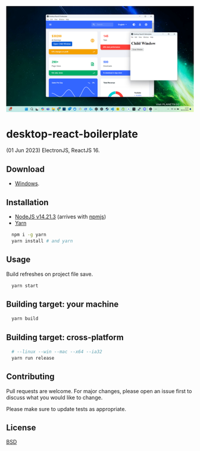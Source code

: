 <img src="https://github.com/kkamara/useful/blob/main/drb.png?raw=true" alt="drb.png" />

# desktop-react-boilerplate

(01 Jun 2023) ElectronJS, ReactJS 16.

## Download

* [Windows](https://github.com/kkamara/desktop-react-boilerplate/releases).

## Installation

* [NodeJS v14.21.3](https://nodejs.org/en/blog/release/v14.21.3) (arrives with [npmjs](https://www.npmjs.com/))
* [Yarn](https://yarnpkg.com/)

```bash
  npm i -g yarn
  yarn install # and yarn
```

## Usage

Build refreshes on project file save.

```bash
  yarn start
```

## Building target: your machine

```bash
  yarn build
```

## Building target: cross-platform

```bash
  # --linux --win --mac --x64 --ia32
  yarn run release
```

## Contributing
Pull requests are welcome. For major changes, please open an issue first to discuss what you would like to change.

Please make sure to update tests as appropriate.

## License
[BSD](https://opensource.org/licenses/BSD-3-Clause)
